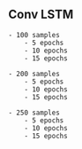 ## Conv LSTM

    - 100 samples
        - 5 epochs
        - 10 epochs
        - 15 epochs

    - 200 samples
        - 5 epochs
        - 10 epochs
        - 15 epochs

    - 250 samples
        - 5 epochs
        - 10 epochs
        - 15 epochs
